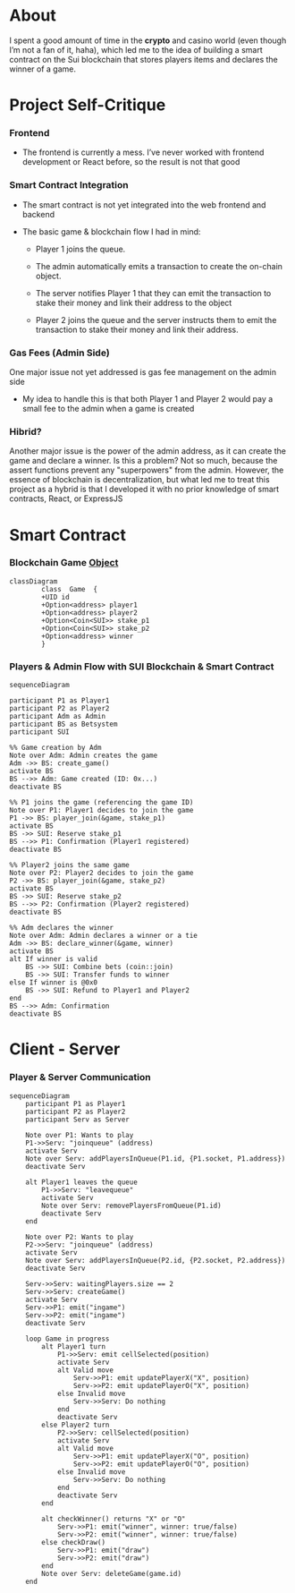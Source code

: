 # About

I spent a good amount of time in the **crypto** and casino world (even though I’m not a fan of it, haha), which led me to the idea of building a smart contract on the Sui blockchain that stores players items and declares the winner of a game.

# Project Self-Critique
### Frontend
- The frontend is currently a mess. I’ve never worked with frontend development or React before, so the result is not that good

### Smart Contract Integration
- The smart contract is not yet integrated into the web frontend and backend

- The basic game & blockchain flow I had in mind:

	- Player 1 joins the queue.

	- The admin automatically emits a transaction to create the on-chain object.

	- The server notifies Player 1 that they can emit the transaction to stake their money and link their address to the object

	- Player 2 joins the queue and the server instructs them to emit the transaction to stake their money and link their address.

### Gas Fees (Admin Side)
One major issue not yet addressed is gas fee management on the admin side

- My idea to handle this is that both Player 1 and Player 2 would pay a small fee to the admin when a game is created

### Hibrid?
Another major issue is the power of the admin address, as it can create the game and declare a winner. Is this a problem? Not so much, because the assert functions prevent any "superpowers" from the admin. However, the essence of blockchain is decentralization, but what led me to treat this project as a hybrid is that I developed it with no prior knowledge of smart contracts, React, or ExpressJS

# Smart Contract
### Blockchain Game [Object](https://docs.sui.io/concepts/object-model)
```mermaid
classDiagram
		class  Game  {
		+UID id
		+Option<address> player1
		+Option<address> player2
		+Option<Coin<SUI>> stake_p1
		+Option<Coin<SUI>> stake_p2
		+Option<address> winner
		}
```
### Players & Admin Flow with SUI Blockchain & Smart Contract
```mermaid
sequenceDiagram

participant P1 as Player1
participant P2 as Player2
participant Adm as Admin
participant BS as Betsystem
participant SUI

%% Game creation by Adm
Note over Adm: Admin creates the game
Adm ->> BS: create_game()
activate BS
BS -->> Adm: Game created (ID: 0x...)
deactivate BS

%% P1 joins the game (referencing the game ID)
Note over P1: Player1 decides to join the game
P1 ->> BS: player_join(&game, stake_p1)
activate BS
BS ->> SUI: Reserve stake_p1
BS -->> P1: Confirmation (Player1 registered)
deactivate BS

%% Player2 joins the same game
Note over P2: Player2 decides to join the game
P2 ->> BS: player_join(&game, stake_p2)
activate BS
BS ->> SUI: Reserve stake_p2
BS -->> P2: Confirmation (Player2 registered)
deactivate BS

%% Adm declares the winner
Note over Adm: Admin declares a winner or a tie
Adm ->> BS: declare_winner(&game, winner)
activate BS
alt If winner is valid
    BS ->> SUI: Combine bets (coin::join)
    BS ->> SUI: Transfer funds to winner
else If winner is @0x0
    BS ->> SUI: Refund to Player1 and Player2
end
BS -->> Adm: Confirmation
deactivate BS
```
# Client - Server
### Player & Server Communication
```mermaid
sequenceDiagram
    participant P1 as Player1
    participant P2 as Player2
    participant Serv as Server

    Note over P1: Wants to play
    P1->>Serv: "joinqueue" (address)
    activate Serv
    Note over Serv: addPlayersInQueue(P1.id, {P1.socket, P1.address})
    deactivate Serv

    alt Player1 leaves the queue
        P1->>Serv: "leavequeue"
        activate Serv
        Note over Serv: removePlayersFromQueue(P1.id)
        deactivate Serv
    end

    Note over P2: Wants to play
    P2->>Serv: "joinqueue" (address)
    activate Serv
    Note over Serv: addPlayersInQueue(P2.id, {P2.socket, P2.address})
    deactivate Serv

    Serv->>Serv: waitingPlayers.size == 2
    Serv->>Serv: createGame()
    activate Serv
    Serv->>P1: emit("ingame")
    Serv->>P2: emit("ingame")
    deactivate Serv

    loop Game in progress
        alt Player1 turn
            P1->>Serv: emit cellSelected(position)
            activate Serv
            alt Valid move
                Serv->>P1: emit updatePlayerX("X", position)
                Serv->>P2: emit updatePlayerO("X", position)
            else Invalid move
                Serv->>Serv: Do nothing
            end
            deactivate Serv
        else Player2 turn
            P2->>Serv: cellSelected(position)
            activate Serv
            alt Valid move
                Serv->>P1: emit updatePlayerX("O", position)
                Serv->>P2: emit updatePlayerO("O", position)
            else Invalid move
                Serv->>Serv: Do nothing
            end
            deactivate Serv
        end

        alt checkWinner() returns "X" or "O"
            Serv->>P1: emit("winner", winner: true/false)
            Serv->>P2: emit("winner", winner: true/false)
        else checkDraw()
            Serv->>P1: emit("draw")
            Serv->>P2: emit("draw")
        end
        Note over Serv: deleteGame(game.id)
    end

```
